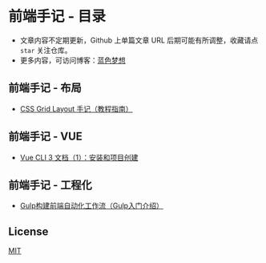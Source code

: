 # 前端手记 - 目录

* 文章内容不定期更新，Github 上单篇文章 URL 后期可能有所调整，收藏请点 `star` 关注仓库。
* 更多内容，可访问博客：[蓝色梦想](https://www.bluesdream.com/blog/css-grid-layout-guide.html)

## 前端手记 - 布局

  * [CSS Grid Layout 手记（教程指南）](/Layout/CSS-Grid-Layout-手记（教程指南）.md)

## 前端手记 - VUE
  * [Vue CLI 3 文档（1）：安装和项目创建](/Vue/Vue-CLI-3-文档（1）：安装和项目创建.md)

## 前端手记 - 工程化
  * [Gulp构建前端自动化工作流（Gulp入门介绍）](https://github.com/zhonglimh/Gulp)

## License
[MIT](https://opensource.org/licenses/MIT)